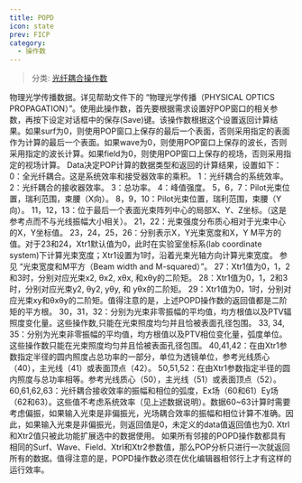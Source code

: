 ```yaml
---
title: POPD
icon: state
prev: FICP
category:
  - 操作数
---
```


> 分类: [光纤耦合操作数](/hb/operands/131/887/  "Zemax 操作数 光纤耦合操作数")

物理光学传播数据。详见帮助文件下的 “物理光学传播（PHYSICAL OPTICS PROPAGATION）”。使用此操作数，首先要根据需求设置好POP窗口的相关参数，再按下设定对话框中的保存(Save)键。该操作数根据这个设置返回计算结果。如果surf为0，则使用POP窗口上保存的最后一个表面，否则采用指定的表面作为计算的最后一个表面。如果wave为0，则使用POP窗口上保存的波长，否则采用指定的波长计算。如果field为0，则使用POP窗口上保存的视场，否则采用指定的视场计算。 
Data决定POP计算的数据类型和返回的计算结果，设置如下：  
0：全光纤耦合。这是系统效率和接受器效率的乘积。 
1：光纤耦合的系统效率。 
2：光纤耦合的接收器效率。 
3：总功率。 
4：峰值强度。 
5，6，7：Pilot光束位置，瑞利范围，束腰（X向）。 
8，9，10：Pilot光束位置，瑞利范围，束腰（Y向）。 
11，12，13：位于最后一个表面光束阵列中心的局部X、Y、Z坐标。（这是参考点而不与光线振幅大小相关）。 
21，22：光束强度分布质心相对于光束中心的X，Y坐标值。 
23，24，25，26：分别表示X，Y光束宽度和X，Y M平方的值。对于23和24，Xtr1默认值为0，此时在实验室坐标系(lab coordinate system)下计算光束宽度；Xtr1设置为1时，沿着光束光轴方向计算光束宽度。 
参见 “光束宽度和M平方（Beam width and M-squared）”。 
27：Xtr1值为0，1，2和3时，分别对应光束x2, θx2, xθx, 和xθy的二阶矩。 
28：Xtr1值为0，1，2和3时，分别对应光束y2, θy2, yθy, 和 yθx的二阶矩。 
29：Xtr1值为0，1时，分别对应光束xy和θxθy的二阶矩。值得注意的是，上述POPD操作数的返回值都是二阶矩的平方根。 
30，31，32：分别为光束非零振幅的平均值，均方根值以及PTV辐照度变化量。这些操作数,只能在光束照度均匀并且恰被表面孔径包围。 
33, 34, 35：分别为光束非零振幅的平均值，均方根值以及PTV相位变化量，弧度单位。这些操作数只能在光束照度均匀并且恰被表面孔径包围。 
40,41,42：在由Xtr1参数指定半径的圆内照度占总功率的一部分，单位为透镜单位，参考光线质心（40），主光线（41）或表面顶点（42）。 
50,51,52：在由Xtr1参数指定半径的圆内照度与总功率相等。参考光线质心（50），主光线（51）或表面顶点（52）。 
60,61,62,63：光纤耦合接收效率的振幅和相位的弧度，Ex场（60和61）Ey场（62和63）。这些值不考虑系统效率（见上述数据说明）。数据60~63计算时需要考虑偏振，如果输入光束是非偏振光，光场耦合效率的振幅和相位计算不准确。因此，如果输入光束是非偏振光，则返回值是0，未定义的data值返回值也为0. 
Xtrl和Xtr2值只被此功能扩展选中的数据使用。 
如果所有邻接的POPD操作数都具有相同的Surf、Wave、Field、Xtrl和Xtr2参数值，那么POP分析只进行一次就返回所有的数据。值得注意的是，POPD操作数必须在优化编辑器相邻行上才有这样的运行效率。